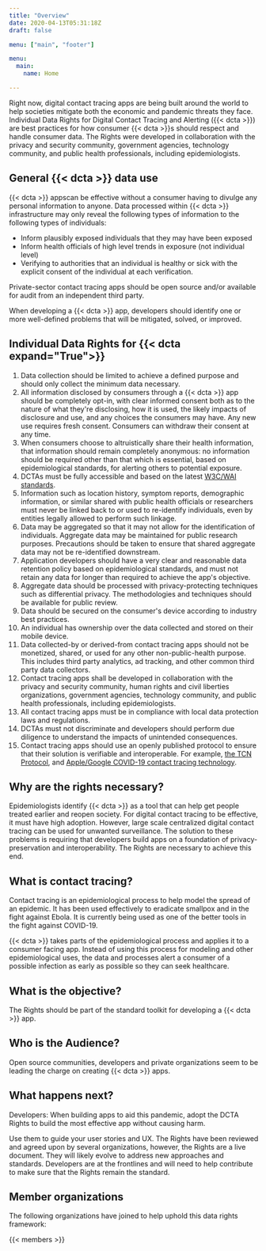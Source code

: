 ```yaml
---
title: "Overview"
date: 2020-04-13T05:31:18Z
draft: false

menu: ["main", "footer"]

menu: 
  main:
    name: Home

---
```


Right now, digital contact tracing apps are being built around the world to help societies mitigate both the economic and pandemic threats they face. Individual Data Rights for Digital Contact Tracing and Alerting ({{< dcta >}}) are best practices for how consumer {{< dcta >}}s should respect and handle consumer data. The Rights were developed in collaboration with the privacy and security community, government agencies, technology community, and public health professionals, including epidemiologists. 

## General {{< dcta >}} data use

{{< dcta >}} appscan be effective without a consumer having to divulge any personal information to anyone. Data processed within {{< dcta >}} infrastructure may only reveal the following types of information to the following types of individuals:

  * Inform plausibly exposed individuals that they may have been exposed
  * Inform health officials of high level trends in exposure (not individual level)
  * Verifying to authorities that an individual is healthy or sick with the explicit consent of the individual at each verification.

Private-sector contact tracing apps should be open source and/or available for audit from an independent third party.

When developing a {{< dcta >}} app, developers should identify one or more well-defined problems that will be mitigated, solved, or improved.

## Individual Data Rights for {{< dcta expand="True">}}

<div class="rights">

  1. Data collection should be limited to achieve a defined purpose and should only collect the minimum data necessary. 
  2. All information disclosed by consumers through a {{< dcta >}} app should be completely opt-in, with clear informed consent both as to the nature of what they're disclosing, how it is used, the likely impacts of disclosure and use, and any choices the consumers may have. Any new use requires fresh consent. Consumers can withdraw their consent at any time.
  3. When consumers choose to altruistically share their health information, that information should remain completely anonymous: no information should be required other than that which is essential, based on epidemiological standards, for alerting others to potential exposure. 
  4. DCTAs must be fully accessible and based on the latest [W3C/WAI standards](https://www.w3.org/WAI/standards-guidelines/mobile/).
  5. Information such as location history, symptom reports, demographic information, or similar shared with public health officials or researchers must never be linked back to or used to re-identify individuals, even by entities legally allowed to perform such linkage. 
  6. Data may be aggregated so that it may not allow for the identification of individuals. Aggregate data may be maintained for public research purposes. Precautions should be taken to ensure that shared aggregate data may not be re-identified downstream.  
  7. Application developers should have a very clear and reasonable data retention policy based on epidemiological standards, and must not retain any data for longer than required to achieve the app's objective.
  8. Aggregate data should be processed with privacy-protecting techniques such as differential privacy. The methodologies and techniques should be available for public review. 
  9. Data should be secured on the consumer's device according to industry best practices.
  10. An individual has ownership over the data collected and stored on their mobile device. 
  11. Data collected-by or derived-from contact tracing apps should not be monetized, shared, or used for any other non-public-health purpose. This includes third party analytics, ad tracking, and other common third party data collectors. 
  12. Contact tracing apps shall be developed in collaboration with the privacy and security community, human rights and civil liberties organizations, government agencies, technology community, and public health professionals, including epidemiologists.
  13. All contact tracing apps must be in compliance with local data protection laws and regulations.
  14. DCTAs must not discriminate and developers should perform due diligence to understand the impacts of unintended consequences. 
  15. Contact tracing apps should use an openly published protocol to ensure that their solution is verifiable and interoperable. For example, [the TCN Protocol][4], and [Apple/Google COVID-19 contact tracing technology][5]. 
</div>

 [4]: https://github.com/TCNCoalition/TCN

 [5]: https://www.apple.com/newsroom/2020/04/apple-and-google-partner-on-covid-19-contact-tracing-technology/

## Why are the rights necessary?

Epidemiologists identify {{< dcta >}} as a tool that can help get people treated earlier and reopen society. For digital contact tracing to be effective, it must have high adoption. However, large scale centralized digital contact tracing can be used for unwanted surveillance. The solution to these problems is requiring that developers build apps on a foundation of privacy-preservation and interoperability. The Rights are necessary to achieve this end. 

## What is contact tracing?

Contact tracing is an epidemiological process to help model the spread of an epidemic. It has been used effectively to eradicate smallpox and in the fight against Ebola. It is currently being used as one of the better tools in the fight against COVID-19. 

{{< dcta >}} takes parts of the epidemiological process and applies it to a consumer facing app. Instead of using this process for modeling and other epidemiological uses, the data and processes alert a consumer of a possible infection as early as possible so they can seek healthcare.

## What is the objective?

The Rights should be part of the standard toolkit for developing a {{< dcta >}} app. 

## Who is the Audience?

Open source communities, developers and private organizations seem to be leading the charge on creating {{< dcta >}} apps. 

## What happens next? 

Developers: When building apps to aid this pandemic, adopt the DCTA Rights to build the most effective app without causing harm.

Use them to guide your user stories and UX. The Rights have been reviewed and agreed upon by several organizations, however, the Rights are a live document. They will likely evolve to address new approaches and standards. Developers are at the frontlines and will need to help contribute to make sure that the Rights remain the standard.

## Member organizations

The following organizations have joined to help uphold this data rights framework:


{{< members  >}}